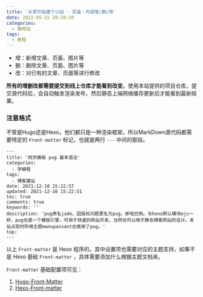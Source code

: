 ```yaml
---
title: '从零开始建个小站 - 实操：内容增/删/改'
date: 2022-05-31 20:20:20
categories:
  - 做网站
tags:
  - 教程
---
```


- 增：新增文章、页面、图片等
- 删：删除文章、页面、图片等
- 改：对已有的文章、页面等进行修改

**所有的增删改都需要提交到线上仓库才能看到改变**。使用本站提供的项目仓库，提交源代码后，会自动触发渲染发布，然后静态上端网络缓存更新后才能看到最新结果。

### 注意格式
不管是Hugo还是Hexo，他们都只是一种渲染框架，所以MarkDown源代码都需要特定的 `Front-matter` 标记，也就是两行 `---` 中间的那段。
```
---
title: '网页模板 pug 基本语法'
categories:
  - 学编程
tags:
  - 博客建站
date: 2021-12-10 15:22:57
updated: 2021-12-10 15:22:51
toc: true
comments: true
keywords: ''
description: 'pug原名jade，因版权问题更名为pug，即哈巴狗。与hexo默认模块ejs一样，pug也是一个模板引擎，可用于快速的网站开发，当然也可以用于静态博客网站的设计。本站点现时所用主题manupassant也使用了pug。'
top:
---
```
以上 `Front-matter` 是 Hexo 程序的，其中设置项也需要对应的主题支持，如果不是 Hexo 基础 `Front-matter` ，具体需要添加什么根据主题文档来。

`Front-matter` 基础配置项可见：
1. [Hugo-Front-Matter][]
2. [Hexo-Front-matter][]


[Hexo-Front-matter]: https://hexo.io/zh-cn/docs/front-matter
[Hugo-Front-Matter]: https://gohugo.io/content-management/front-matter/ "Front Matter Formats"
